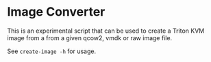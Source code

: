 # Image Converter

This is an experimental script that can be used to create a Triton KVM image from a from a given qcow2, vmdk or raw image file.

See `create-image -h` for usage.
